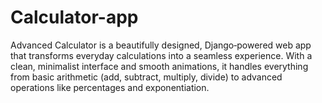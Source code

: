 # Calculator-app
Advanced Calculator is a beautifully designed, Django‑powered web app that transforms everyday calculations into a seamless experience. With a clean, minimalist interface and smooth animations, it handles everything from basic arithmetic (add, subtract, multiply, divide) to advanced operations like percentages and exponentiation.
